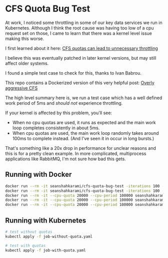 # CFS Quota Bug Test

At work, I noticed some throttling in some of our key data services we run in Kubernetes. Although I think the root cause was having too low of a cpu request set on those, I came to learn that there was a kernel level issue making this worse.

I first learned about it here: [CFS quotas can lead to unnecessary throttling](https://github.com/kubernetes/kubernetes/issues/67577)

I believe this was eventually patched in later kernel versions, but may still affect older systems.

I found a simple test case to check for this, thanks to Ivan Babrou.

This repo contains a Dockerized version of this very helpful post: [Overly aggressive CFS](https://gist.github.com/bobrik/2030ff040fad360327a5fab7a09c4ff1)

The high level summary here is, we run a test case which has a well defined work period of 5ms and _should not_ experience throttling.

If your kernel is affected by this problem, you'll see:
* When no cpu quotas are used, it runs as expected and the main work loop completes consistently in about 5ms.
* When cpu quotas are used, the main work loop randomly takes around 100ms to complete instead. (And I've seen it in occur in long bursts.)

That's something like a 20x drop in performance for unclear reasons and this is for a pretty clean example. In more complicated, multiprocess applications like RabbitMQ, I'm not sure how bad this gets.

## Running with Docker

```sh
docker run --rm -it seanshahkarami/cfs-quota-bug-test -iterations 100 -sleep 100ms
docker run --rm -it seanshahkarami/cfs-quota-bug-test -iterations 100 -sleep 1000ms
docker run --rm -it --cpu-quota 20000 --cpu-period 100000 seanshahkarami/cfs-quota-bug-test -iterations 100 -sleep 100ms
docker run --rm -it --cpu-quota 20000 --cpu-period 100000 seanshahkarami/cfs-quota-bug-test -iterations 100 -sleep 1000ms
docker run --rm -it --cpu-quota 20000 --cpu-period 100000 seanshahkarami/cfs-quota-bug-test -iterations 10 -sleep 5000ms
```

## Running with Kubernetes

```sh
# test without quotas
kubectl apply -f job-without-quota.yaml

# test with quotas
kubectl apply -f job-with-quota.yaml
```
